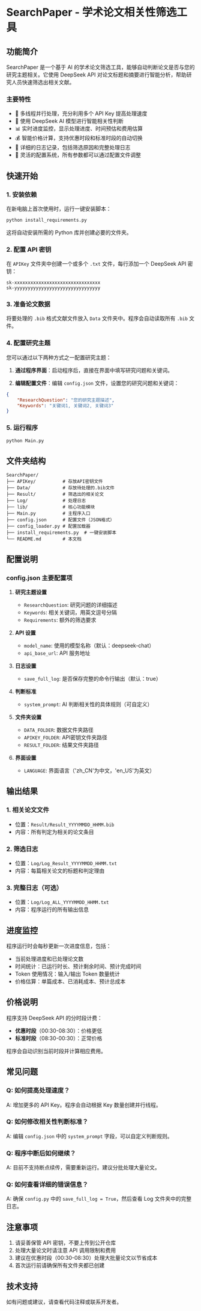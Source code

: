 # SearchPaper - 学术论文相关性筛选工具

## 功能简介

SearchPaper 是一个基于 AI 的学术论文筛选工具，能够自动判断论文是否与您的研究主题相关。它使用 DeepSeek API 对论文标题和摘要进行智能分析，帮助研究人员快速筛选出相关文献。

### 主要特性
- 🚀 多线程并行处理，充分利用多个 API Key 提高处理速度
- 🤖 使用 DeepSeek AI 模型进行智能相关性判断
- 📊 实时进度监控，显示处理进度、时间预估和费用估算
- 💰 智能价格计算，支持优惠时段和标准时段的自动切换
- 📝 详细的日志记录，包括筛选原因和完整处理日志
- 🔧 灵活的配置系统，所有参数都可以通过配置文件调整

## 快速开始

### 1. 安装依赖

在新电脑上首次使用时，运行一键安装脚本：

```bash
python install_requirements.py
```

这将自动安装所需的 Python 库并创建必要的文件夹。

### 2. 配置 API 密钥

在 `APIKey` 文件夹中创建一个或多个 `.txt` 文件，每行添加一个 DeepSeek API 密钥：

```
sk-xxxxxxxxxxxxxxxxxxxxxxxxxxxxxxxx
sk-yyyyyyyyyyyyyyyyyyyyyyyyyyyyyyyy
```

### 3. 准备论文数据

将要处理的 `.bib` 格式文献文件放入 `Data` 文件夹中。程序会自动读取所有 `.bib` 文件。

### 4. 配置研究主题

您可以通过以下两种方式之一配置研究主题：

1. **通过程序界面**：启动程序后，直接在界面中填写研究问题和关键词。

2. **编辑配置文件**：编辑 `config.json` 文件，设置您的研究问题和关键词：

```json
{
    "ResearchQuestion": "您的研究主题描述",
    "Keywords": "关键词1, 关键词2, 关键词3"
}
```

### 5. 运行程序

```bash
python Main.py
```

## 文件夹结构

```
SearchPaper/
├── APIKey/          # 存放API密钥文件
├── Data/            # 存放待处理的.bib文件
├── Result/          # 筛选出的相关论文
├── Log/             # 处理日志
├── lib/             # 核心功能模块
├── Main.py          # 主程序入口
├── config.json      # 配置文件（JSON格式）
├── config_loader.py # 配置加载器
├── install_requirements.py  # 一键安装脚本
└── README.md        # 本文档
```

## 配置说明

### config.json 主要配置项

1. **研究主题设置**
   - `ResearchQuestion`: 研究问题的详细描述
   - `Keywords`: 相关关键词，用英文逗号分隔
   - `Requirements`: 额外的筛选要求

2. **API 设置**
   - `model_name`: 使用的模型名称（默认：deepseek-chat）
   - `api_base_url`: API 服务地址

3. **日志设置**
   - `save_full_log`: 是否保存完整的命令行输出（默认：true）

4. **判断标准**
   - `system_prompt`: AI 判断相关性的具体规则（可自定义）
   
5. **文件夹设置**
   - `DATA_FOLDER`: 数据文件夹路径
   - `APIKEY_FOLDER`: API密钥文件夹路径
   - `RESULT_FOLDER`: 结果文件夹路径
   
6. **界面设置**
   - `LANGUAGE`: 界面语言（'zh_CN'为中文，'en_US'为英文）

## 输出结果

### 1. 相关论文文件
- 位置：`Result/Result_YYYYMMDD_HHMM.bib`
- 内容：所有判定为相关的论文条目

### 2. 筛选日志
- 位置：`Log/Log_Result_YYYYMMDD_HHMM.txt`
- 内容：每篇相关论文的标题和判定理由

### 3. 完整日志（可选）
- 位置：`Log/Log_ALL_YYYYMMDD_HHMM.txt`
- 内容：程序运行的所有输出信息

## 进度监控

程序运行时会每秒更新一次进度信息，包括：
- 当前处理进度和已处理论文数
- 时间统计：已运行时长、预计剩余时间、预计完成时间
- Token 使用情况：输入/输出 Token 数量统计
- 价格估算：单篇成本、已消耗成本、预计总成本

## 价格说明

程序支持 DeepSeek API 的分时段计费：
- **优惠时段**（00:30-08:30）：价格更低
- **标准时段**（08:30-00:30）：正常价格

程序会自动识别当前时段并计算相应费用。

## 常见问题

### Q: 如何提高处理速度？
A: 增加更多的 API Key。程序会自动根据 Key 数量创建并行线程。

### Q: 如何修改相关性判断标准？
A: 编辑 `config.json` 中的 `system_prompt` 字段，可以自定义判断规则。

### Q: 程序中断后如何继续？
A: 目前不支持断点续传，需要重新运行。建议分批处理大量论文。

### Q: 如何查看详细的错误信息？
A: 确保 `config.py` 中的 `save_full_log = True`，然后查看 Log 文件夹中的完整日志。

## 注意事项

1. 请妥善保管 API 密钥，不要上传到公开仓库
2. 处理大量论文时请注意 API 调用限制和费用
3. 建议在优惠时段（00:30-08:30）处理大批量论文以节省成本
4. 首次运行前请确保所有文件夹都已创建

## 技术支持

如有问题或建议，请查看代码注释或联系开发者。
